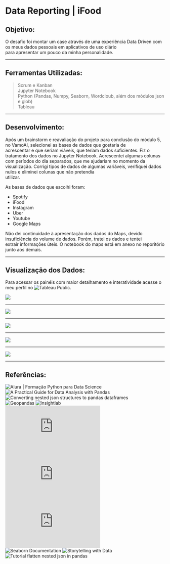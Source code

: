 # Data Reporting | iFood

## Objetivo:

O desafio foi montar um case através de uma experiência Data Driven com os meus dados pessoais em aplicativos de uso diário      
para apresentar um pouco da minha personalidade.

---

## Ferramentas Utilizadas:

> Scrum e Kanban      
> Jupyter Notebook       
> Python (Pandas, Numpy, Seaborn, Wordcloub, além dos módulos json e glob)       
> Tableau         

---

## Desenvolvimento:

Após um brainstorm e reavaliação do projeto para conclusão do módulo 5, no VamoAI, selecionei as bases de dados que gostaria de       
acrescentar e que seriam viáveis, que teriam dados suficientes.
Fiz o tratamento dos dados no Jupyter Notebook. Acrescentei algumas colunas com períodos do dia separados, que me ajudariam no
momento da visualização. Corrigi tipos de dados de algumas variáveis, verifiquei dados nulos e eliminei colunas que não pretendia     
utilizar.

As bases de dados que escolhi foram:

* Spotify
* iFood
* Instagram
* Uber
* Youtube
* Google Maps

Não dei continuidade à apresentação dos dados do Maps, devido insuficiência do volume de dados. Porém, tratei os dados e tentei         
extrair informações úteis. O notebook do maps está em anexo no reporitório junto aos demais.

---

## Visualização dos Dados:

Para acessar os painéis com maior detalhamento e interatividade acesse o meu perfil no ![Tableau Public](https://public.tableau.com/views/case_iFood/data_reporting?:language=en-US&:display_count=n&:origin=viz_share_link).

![](https://github.com/michelle-lira/data-reporting-iFood/blob/main/dashboards/Dash-1.png)

---

![](https://github.com/michelle-lira/data-reporting-iFood/blob/main/dashboards/Dash-Spotify(1).png)

---

![](https://github.com/michelle-lira/data-reporting-iFood/blob/main/dashboards/Dash-Instagram.png)

---

![](https://github.com/michelle-lira/data-reporting-iFood/blob/main/dashboards/Dash-Uber(1).png)

---

![](https://github.com/michelle-lira/data-reporting-iFood/blob/main/dashboards/Dash-Youtube(1).png)

---

## Referências:

![Alura | Formação Python para Data Science](https://www.alura.com.br/formacao-python-data-science)     
![A Practical Guide for Data Analysis with Pandas](https://towardsdatascience.com/a-practical-guide-for-data-analysis-with-pandas-e24e467195a9)      
![Converting nested json structures to pandas dataframes](https://medium.com/swlh/converting-nested-json-structures-to-pandas-dataframes-e8106c59976e)       
![Geopandas](https://geopandas.org/)
![Insightlab](https://insightlab.ufc.br/6-truques-do-pandas-para-impulsionar-sua-analise-de-dados/)           
![Kejisen - Tech Forest](https://www.kejisen.com/pt/article/113141201.html)         
![Matplotlib](https://matplotlib.org/stable/contents.html)
![Pandas.pydata.org - json_normalize](https://pandas.pydata.org/pandas-docs/version/0.21/generated/pandas.io.json.json_normalize.html)         
![Seaborn Documentation](https://seaborn.pydata.org/)
![Storytelling with Data](https://www.storytellingwithdata.com/books)          
![Tutorial flatten nested json in pandas](https://www.kaggle.com/jboysen/quick-tutorial-flatten-nested-json-in-pandas)         



